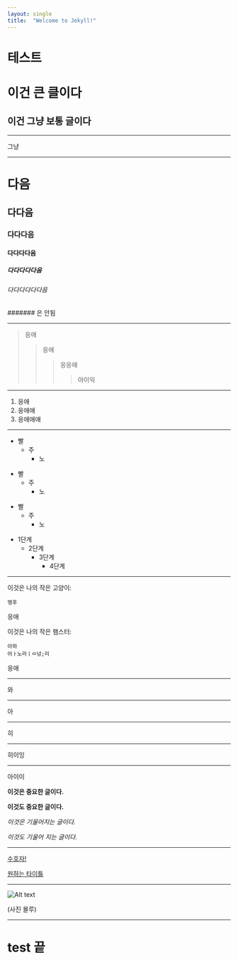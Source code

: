 ```yaml
---
layout: single
title:  "Welcome to Jekyll!"
---
```


# 테스트

이건 큰 클이다
==============
이건 그냥 보통 글이다
----------

---
그냥

---
# 다음
## 다다음
### 다다다음
#### 다다다다음
##### 다다다다다음
###### 다다다다다다음
####### 은 안됨

---
> 응애
>> 응애
>>>응응애 
>>>>아이익

---
1. 응애
2. 응애애
3. 응애애애

---
* 빨
    * 주
        * 노
+ 빨 
    + 주 
        + 노
- 빨
    - 주
        - 노
* 1단계
  - 2단계
    + 3단계
      + 4단계

---
이것은 나의 작은 고양이:

    맹후
    
응애

이것은 나의 작은 햄스터:

    아하
    어ㅏ노라ㅣㅁ넝;리
응애


* * *
와

***
아

*****
히
- - -
히이잉

--------------

아이이

**이것은 중요한 글이다.**

__이것도 중요한 글이다.__


*이것은 기울어지는 글이다.*

_이것도 기울어 지는 글이다._

---

[수호자!](https://www.bungie.net/7)


[원하는 타이틀](링크)

---

![Alt text](/path/to/img.jpg)



(사진 몰루)


---

test 끝
===


